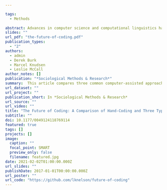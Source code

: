 ```yaml
---

tags:
  - Methods
  
abstract: Advances in computer science and computational linguistics have yielded new, and faster, computational approaches to structuring and analyzing textual data. These approaches perform well on tasks like information extraction, but their ability to identify complex, socially constructed, and unsettled theoretical concepts—a central goal of sociological content analysis—has not been tested. To fill this gap, we compare the results produced by three common computer-assisted approaches—dictionary, supervised machine learning (SML), and unsupervised machine learning—to those produced through a rigorous hand-coding analysis of inequality in the news (N = 1,253 articles). Although we find that SML methods perform best in replicating hand-coded results, we document and clarify the strengths and weaknesses of each approach, including how they can complement one another. We argue that content analysts in the social sciences would do well to keep all these approaches in their toolkit, deploying them purposefully according to the task at hand.
slides: ""
url_pdf: "the-future-of-coding.pdf"
publication_types:
  - "2"
authors:
  - admin
  - Derek Burk
  - Marcel Knudsen
  - Leslie McCall
author_notes: []
publication: "*Sociological Methods & Research*"
summary:  This article compares three common computer-assisted approaches—dictionary, supervised machine learning, and unsupervised machine learning—to those produced through a rigorous hand-coding analysis of inequality in the news.
url_dataset: ""
url_project: ""
publication_short: In *Sociological Methods & Research*
url_source: ""
url_video: ""
title: "The Future of Coding: A Comparison of Hand-Coding and Three Types of Computer-Assisted Text Analysis Methods"
subtitle: ""
doi: 10.1177/0049124118769114
featured: true
tags: []
projects: []
image:
  caption: ""
  focal_point: SMART
  preview_only: false
  filename: featured.jpg
date: 2021-02-02T01:00:00.000Z
url_slides: ""
publishDate: 2017-01-01T00:00:00.000Z
url_poster: ""
url_code: "https://github.com/lknelson/future-of-coding"
---
```


